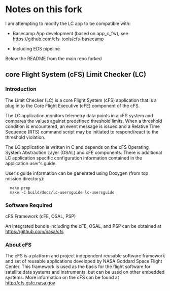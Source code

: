 # Notes on this fork

I am attempting to modify the LC app to be compatible with:

- Basecamp App development (based on app_c_fw), see https://github.com/cfs-tools/cfs-basecamp

- Including EDS pipeline

Below the README from the main repo forked

## core Flight System (cFS) Limit Checker (LC)

### Introduction

The Limit Checker (LC) is a core Flight System (cFS) application
that is a plug in to the Core Flight Executive (cFE) component of the cFS.

The LC application monitors telemetry data points in a cFS system and compares 
the values against predefined threshold limits. When a threshold condition is 
encountered, an event message is issued and a Relative Time Sequence (RTS) 
command script may be initiated to respond/react to the threshold violation.  

The LC application is written in C and depends on the cFS Operating System
Abstraction Layer (OSAL) and cFE components.  There is additional LC application
specific configuration information contained in the application user's guide.

User's guide information can be generated using Doxygen (from top mission directory):
```
  make prep
  make -C build/docs/lc-usersguide lc-usersguide
```

### Software Required

cFS Framework (cFE, OSAL, PSP)

An integrated bundle including the cFE, OSAL, and PSP can
be obtained at https://github.com/nasa/cfs

### About cFS

The cFS is a platform and project independent reusable software framework and
set of reusable applications developed by NASA Goddard Space Flight Center.
This framework is used as the basis for the flight software for satellite data
systems and instruments, but can be used on other embedded systems.  More
information on the cFS can be found at http://cfs.gsfc.nasa.gov
